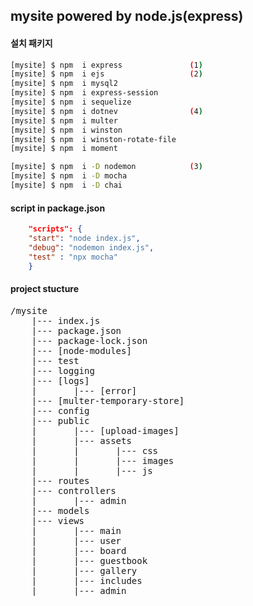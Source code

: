 ## mysite powered by node.js(express)

#### 설치 패키지
``` bash
[mysite] $ npm  i express               (1)
[mysite] $ npm  i ejs                   (2)
[mysite] $ npm  i mysql2
[mysite] $ npm  i express-session
[mysite] $ npm  i sequelize
[mysite] $ npm  i dotnev                (4)
[mysite] $ npm  i multer
[mysite] $ npm  i winston
[mysite] $ npm  i winston-rotate-file
[mysite] $ npm  i moment

[mysite] $ npm  i -D nodemon            (3)
[mysite] $ npm  i -D mocha
[mysite] $ npm  i -D chai
```
#### script in package.json
```json
    "scripts": {
    "start": "node index.js",
    "debug": "nodemon index.js",
    "test" : "npx mocha"
    }
```
#### project stucture
<pre>
/mysite
    |--- index.js
    |--- package.json
    |--- package-lock.json
    |--- [node-modules]
    |--- test
    |--- logging
    |--- [logs]
    |       |--- [error]
    |--- [multer-temporary-store]
    |--- config
    |--- public
    |       |--- [upload-images]
    |       |--- assets
    |       |       |--- css
    |       |       |--- images
    |       |       |--- js
    |--- routes
    |--- controllers
    |       |--- admin
    |--- models
    |--- views
    |       |--- main
    |       |--- user
    |       |--- board
    |       |--- guestbook
    |       |--- gallery
    |       |--- includes
    |       |--- admin  
</pre>